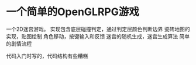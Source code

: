 # 一个简单的OpenGLRPG游戏 

一个2D迷宫游戏。
实现包含底层碰撞判定，通过判定层颜色判断边界
瓷砖地图的实现，贴图绘制
角色移动，按键输入和反馈
迷宫的随机生成，迷宫生成算法
简单的剧情流程

代码入门时写的，代码结构有些糟糕
